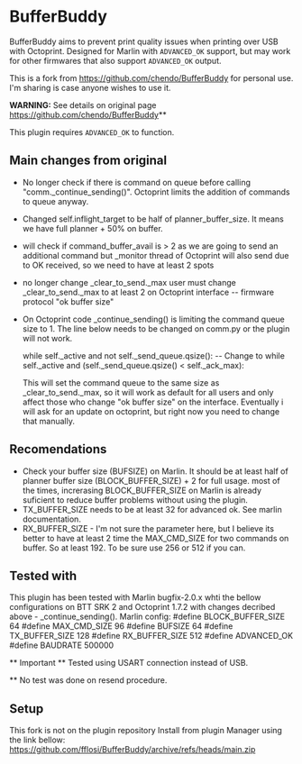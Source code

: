 # BufferBuddy

BufferBuddy aims to prevent print quality issues when printing over USB with Octoprint. Designed for Marlin with `ADVANCED_OK` support, but may work for other firmwares that also support `ADVANCED_OK` output.

This is a fork from https://github.com/chendo/BufferBuddy for personal use. I'm sharing is case anyone wishes to use it.

**WARNING:** See details on original page https://github.com/chendo/BufferBuddy**

This plugin requires `ADVANCED_OK` to function.

## Main changes from original

- No longer check if there is command on queue before calling "comm._continue_sending()". Octoprint limits the addition of commands to queue anyway.
- Changed self.inflight_target to be half of planner_buffer_size. It means we have full planner + 50% on buffer.
- will check if command_buffer_avail is > 2 as we are going to send an additional command but _monitor thread of Octoprint will also send due to OK received, so we need to have at least 2 spots
- no longer change _clear_to_send._max user must change _clear_to_send._max to at least 2 on Octoprint interface -- firmware protocol "ok buffer size"
- On Octoprint code _continue_sending() is limiting the command queue size to 1. 
    The line below needs to be changed on comm.py or the plugin will not work.
    
    while self._active and not self._send_queue.qsize():
    -- Change to
    while self._active and (self._send_queue.qsize() < self._ack_max):
    
    This will set the command queue to the same size as _clear_to_send._max, so it will work as default for all users and only affect those who change "ok buffer size" on the interface. Eventually i will ask for an update on octoprint, but right now you need to change that manually.



## Recomendations

- Check your buffer size (BUFSIZE) on Marlin. It should be at least half of planner buffer size (BLOCK_BUFFER_SIZE) + 2 for full usage.
    most of the times, increrasing BLOCK_BUFFER_SIZE on Marlin is already suficient to reduce buffer problems without using the plugin.
- TX_BUFFER_SIZE needs to be at least 32 for advanced ok. See marlin documentation.
- RX_BUFFER_SIZE - I'm not sure the parameter here, but I believe its better to have at least 2 time the MAX_CMD_SIZE for two commands on buffer.
    So at least 192. To be sure use 256 or 512 if you can.

## Tested with

This plugin has been tested with Marlin bugfix-2.0.x whti the bellow configurations on BTT SRK 2 and Octoprint 1.7.2 with changes decribed above - _continue_sending().
Marlin config:
#define BLOCK_BUFFER_SIZE 64
#define MAX_CMD_SIZE 96
#define BUFSIZE 64
#define TX_BUFFER_SIZE 128
#define RX_BUFFER_SIZE 512
#define ADVANCED_OK
#define BAUDRATE 500000

** Important ** Tested using USART connection instead of USB.

** No test was done on resend procedure.

## Setup

This fork is not on the plugin repository
Install from plugin Manager using the link bellow:
https://github.com/fflosi/BufferBuddy/archive/refs/heads/main.zip

